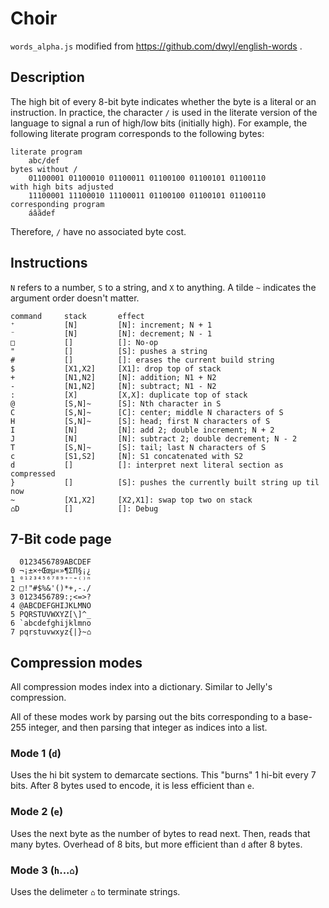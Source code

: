 # Choir

`words_alpha.js` modified from https://github.com/dwyl/english-words .

## Description

The high bit of every 8-bit byte indicates whether the byte is a literal or an instruction. In practice, the character `/` is used in the literate version of the language to signal a run of high/low bits (initially high). For example, the following literate program corresponds to the following bytes:

```
literate program
    abc/def
bytes without /
    01100001 01100010 01100011 01100100 01100101 01100110
with high bits adjusted
    11100001 11100010 11100011 01100100 01100101 01100110
corresponding program
    áâãdef
```

Therefore, `/` have no associated byte cost.

## Instructions

`N` refers to a number, `S` to a string, and `X` to anything. A tilde `~` indicates the argument order doesn't matter.

```
command     stack       effect
⁺           [N]         [N]: increment; N + 1
⁻           [N]         [N]: decrement; N - 1
□           []          []: No-op
"           []          [S]: pushes a string
#           []          []: erases the current build string
$           [X1,X2]     [X1]: drop top of stack
+           [N1,N2]     [N]: addition; N1 + N2
-           [N1,N2]     [N]: subtract; N1 - N2
:           [X]         [X,X]: duplicate top of stack
@           [S,N]~      [S]: Nth character in S
C           [S,N]~      [C]: center; middle N characters of S
H           [S,N]~      [S]: head; first N characters of S
I           [N]         [N]: add 2; double increment; N + 2
J           [N]         [N]: subtract 2; double decrement; N - 2
T           [S,N]~      [S]: tail; last N characters of S
c           [S1,S2]     [N]: S1 concatenated with S2
d           []          []: interpret next literal section as compressed
}           []          [S]: pushes the currently built string up til now
~           [X1,X2]     [X2,X1]: swap top two on stack
⌂D          []          []: Debug
```

## 7-Bit code page

```
  0123456789ABCDEF
0 ¬¡±×÷Œœµ«»¶ΣΠ§¡¿
1 ⁰¹²³⁴⁵⁶⁷⁸⁹⁺⁻⁼⁽⁾ⁿ
2 □!"#$%&'()*+,-./
3 0123456789:;<=>?
4 @ABCDEFGHIJKLMNO
5 PQRSTUVWXYZ[\]^_
6 `abcdefghijklmno
7 pqrstuvwxyz{|}~⌂
```

## Compression modes

All compression modes index into a dictionary. Similar to Jelly's compression.

All of these modes work by parsing out the bits corresponding to a base-255 integer, and then parsing that integer as indices into a list.

### Mode 1 (`d`)

Uses the hi bit system to demarcate sections. This "burns" 1 hi-bit every 7 bits. After 8 bytes used to encode, it is less efficient than `e`.

### Mode 2 (`e`)

Uses the next byte as the number of bytes to read next. Then, reads that many bytes. Overhead of 8 bits, but more efficient than `d` after 8 bytes.

### Mode 3 (`h`...`⌂`)

Uses the delimeter `⌂` to terminate strings.
